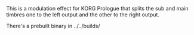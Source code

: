This is a modulation effect for KORG Prologue that splits the sub and main timbres one to the left output and the other to the right output.

There's a prebuilt binary in ../../builds/
